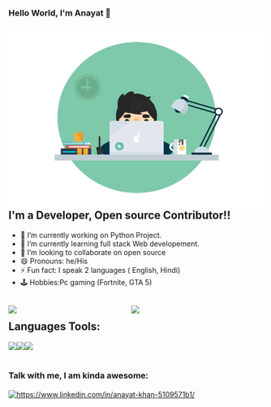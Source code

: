 ### Hello World, I'm Anayat  👋
<img align="right" alt="GIF" src="images/coder.gif" width="540" height="360" />

 ## I'm a Developer, Open source Contributor!!

- 🔭 I’m currently working on Python Project.
- 🌱 I’m currently learning full stack Web developement.
- 👯 I’m looking to collaborate on open source
- 😄 Pronouns: he/His
- ⚡ Fun fact: I speak 2 languages ( English, Hindi)
- 🕹 Hobbies:Pc gaming (Fortnite, GTA 5)
<br/>
<img align = "left" width = "48%" src= "https://github-readme-stats.vercel.app/api/top-langs/?username=anayatkhan1&layout=compact&theme=radical"/>
<img align = "left" width = "47%" src = "https://github-readme-stats.vercel.app/api?username=anayatkhan1&show_icons=true&theme=radical"/>

## Languages Tools:
<img align = "left" height = "35px" src = "https://img.shields.io/badge/python-3670A0?style=for-the-badge&logo=python&logoColor=ffdd54"/>
<img align = "left" height = "35px" src = "https://img.shields.io/badge/html5-%23E34F26.svg?style=for-the-badge&logo=html5&logoColor=white"/>
<img align = "left" height = "35px" src = "https://img.shields.io/badge/css3-%231572B6.svg?style=for-the-badge&logo=css3&logoColor=white"/>
<br/>
<br/>

### Talk with me, I am kinda awesome:

<a href="https://www.linkedin.com/in/anayat-khan-5109571b1/" target="blank"><img align="center" src="https://cdn.jsdelivr.net/npm/simple-icons@v3/icons/linkedin.svg" alt="https://www.linkedin.com/in/anayat-khan-5109571b1/" width="40px" /></a>
